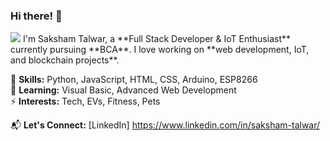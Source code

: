 ### Hi there! 👋 
<img src="https://capsule-render.vercel.app/api?type=waving&height=300&color=gradient&text=Welcome%20to%20Saksham's%20-nl-%20Github%20Page&descAlign=14&descAlignY=28&textBg=false&stroke=1" />
I'm Saksham Talwar, a **Full Stack Developer & IoT Enthusiast** currently pursuing **BCA**. I love working on **web development, IoT, and blockchain projects**.  

🚀 **Skills:** Python, JavaScript, HTML, CSS, Arduino, ESP8266  
🎯 **Learning:** Visual Basic, Advanced Web Development  
⚡ **Interests:** Tech, EVs, Fitness, Pets  

📬 **Let's Connect:** [LinkedIn] https://www.linkedin.com/in/saksham-talwar/  

<!--
**sakshamtalwarr/sakshamtalwarr** is a ✨ _special_ ✨ repository because its `README.md` (this file) appears on your GitHub profile.

Here are some ideas to get you started:

- 🔭 I’m currently working on ...
- 🌱 I’m currently learning ...
- 👯 I’m looking to collaborate on ...
- 🤔 I’m looking for help with ...
- 💬 Ask me about ...
- 📫 How to reach me: ...
- 😄 Pronouns: ...
- ⚡ Fun fact: ...
-->
